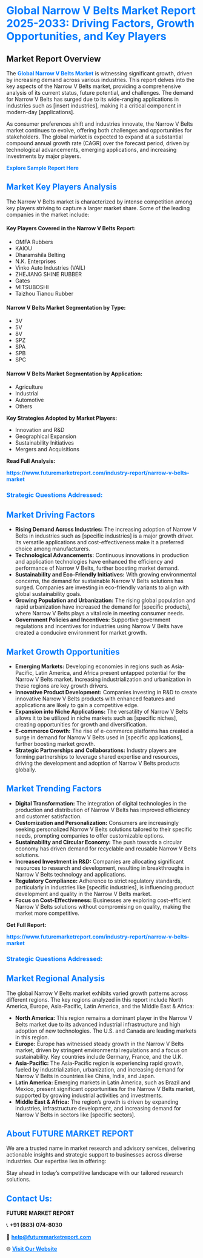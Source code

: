 <h1 style="color: #007BFF;">Global Narrow V Belts Market Report 2025-2033: Driving Factors, Growth Opportunities, and Key Players</h1>

<section id="overview">
<h2>Market Report Overview</h2>
<p>The <a href="https://www.futuremarketreport.com/industry-report/narrow-v-belts-market" style="color: #007BFF; text-decoration: none;"><strong>Global Narrow V Belts Market</strong></a> is witnessing significant growth, driven by increasing demand across various industries. This report delves into the key aspects of the Narrow V Belts market, providing a comprehensive analysis of its current status, future potential, and challenges. The demand for Narrow V Belts has surged due to its wide-ranging applications in industries such as [insert industries], making it a critical component in modern-day [applications].</p>
<p>As consumer preferences shift and industries innovate, the Narrow V Belts market continues to evolve, offering both challenges and opportunities for stakeholders. The global market is expected to expand at a substantial compound annual growth rate (CAGR) over the forecast period, driven by technological advancements, emerging applications, and increasing investments by major players.</p>
</section>

<section id="overview">
<p><a href="https://www.futuremarketreport.com/request-sample/reportId=52057" style="color: #007BFF; text-decoration: none;"><strong>Explore Sample Report Here</strong></a></p>
</section>

<section id="key-players">
<h2 style="color: #007BFF;">Market Key Players Analysis</h2>
<p>The Narrow V Belts market is characterized by intense competition among key players striving to capture a larger market share. Some of the leading companies in the market include:</p>
<h4>Key Players Covered in the Narrow V Belts Report:</h4>
<ul><li>OMFA Rubbers</li><li>KAIOU</li><li>Dharamshila Belting</li><li>N.K. Enterprises</li><li>Vinko Auto Industries (VAIL)</li><li>ZHEJIANG SHINE RUBBER</li><li>Gates</li><li>MITSUBOSHI</li><li>Taizhou Tianou Rubber</li></ul>
<h4>Narrow V Belts Market Segmentation by Type:</h4>
<ul><li>3V</li><li>5V</li><li>8V</li><li>SPZ</li><li>SPA</li><li>SPB</li><li>SPC</li></ul>

<h4>Narrow V Belts Market Segmentation by Application:</h4>
<ul><li>Agriculture</li><li>Industrial</li><li>Automotive</li><li>Others</li></ul>
<p><strong>Key Strategies Adopted by Market Players:</strong></p>
<ul>
<li>Innovation and R&D</li>
<li>Geographical Expansion</li>
<li>Sustainability Initiatives</li>
<li>Mergers and Acquisitions</li>
</ul>
</section>

<section>
<p><strong>Read Full Analysis: </strong></p><a href="https://www.futuremarketreport.com/industry-report/narrow-v-belts-market" style="color: #007BFF; text-decoration: none;"><strong>https://www.futuremarketreport.com/industry-report/narrow-v-belts-market</strong></a>
<h3 style="color: #007BFF;">Strategic Questions Addressed:</h3>
</section>

<section id="driving-factors">
<h2 style="color: #007BFF;">Market Driving Factors</h2>
<ul>
<li><strong>Rising Demand Across Industries:</strong> The increasing adoption of Narrow V Belts in industries such as [specific industries] is a major growth driver. Its versatile applications and cost-effectiveness make it a preferred choice among manufacturers.</li>
<li><strong>Technological Advancements:</strong> Continuous innovations in production and application technologies have enhanced the efficiency and performance of Narrow V Belts, further boosting market demand.</li>
<li><strong>Sustainability and Eco-Friendly Initiatives:</strong> With growing environmental concerns, the demand for sustainable Narrow V Belts solutions has surged. Companies are investing in eco-friendly variants to align with global sustainability goals.</li>
<li><strong>Growing Population and Urbanization:</strong> The rising global population and rapid urbanization have increased the demand for [specific products], where Narrow V Belts plays a vital role in meeting consumer needs.</li>
<li><strong>Government Policies and Incentives:</strong> Supportive government regulations and incentives for industries using Narrow V Belts have created a conducive environment for market growth.</li>
</ul>
</section>

<section id="growth-opportunities">
<h2 style="color: #007BFF;">Market Growth Opportunities</h2>
<ul>
<li><strong>Emerging Markets:</strong> Developing economies in regions such as Asia-Pacific, Latin America, and Africa present untapped potential for the Narrow V Belts market. Increasing industrialization and urbanization in these regions are key growth drivers.</li>
<li><strong>Innovative Product Development:</strong> Companies investing in R&D to create innovative Narrow V Belts products with enhanced features and applications are likely to gain a competitive edge.</li>
<li><strong>Expansion into Niche Applications:</strong> The versatility of Narrow V Belts allows it to be utilized in niche markets such as [specific niches], creating opportunities for growth and diversification.</li>
<li><strong>E-commerce Growth:</strong> The rise of e-commerce platforms has created a surge in demand for Narrow V Belts used in [specific applications], further boosting market growth.</li>
<li><strong>Strategic Partnerships and Collaborations:</strong> Industry players are forming partnerships to leverage shared expertise and resources, driving the development and adoption of Narrow V Belts products globally.</li>
</ul>
</section>

<section id="trending-factors">
<h2 style="color: #007BFF;">Market Trending Factors</h2>
<ul>
<li><strong>Digital Transformation:</strong> The integration of digital technologies in the production and distribution of Narrow V Belts has improved efficiency and customer satisfaction.</li>
<li><strong>Customization and Personalization:</strong> Consumers are increasingly seeking personalized Narrow V Belts solutions tailored to their specific needs, prompting companies to offer customizable options.</li>
<li><strong>Sustainability and Circular Economy:</strong> The push towards a circular economy has driven demand for recyclable and reusable Narrow V Belts solutions.</li>
<li><strong>Increased Investment in R&D:</strong> Companies are allocating significant resources to research and development, resulting in breakthroughs in Narrow V Belts technology and applications.</li>
<li><strong>Regulatory Compliance:</strong> Adherence to strict regulatory standards, particularly in industries like [specific industries], is influencing product development and quality in the Narrow V Belts market.</li>
<li><strong>Focus on Cost-Effectiveness:</strong> Businesses are exploring cost-efficient Narrow V Belts solutions without compromising on quality, making the market more competitive.</li>
</ul>
</section>

<section>
<p><strong>Get Full Report: </strong></p><a href="https://www.futuremarketreport.com/industry-report/narrow-v-belts-market" style="color: #007BFF; text-decoration: none;"><strong>https://www.futuremarketreport.com/industry-report/narrow-v-belts-market</strong></a>
<h3 style="color: #007BFF;">Strategic Questions Addressed:</h3>
</section>


<section id="regional-analysis">
<h2 style="color: #007BFF;">Market Regional Analysis</h2>
<p>The global Narrow V Belts market exhibits varied growth patterns across different regions. The key regions analyzed in this report include North America, Europe, Asia-Pacific, Latin America, and the Middle East & Africa:</p>
<ul>
<li><strong>North America:</strong> This region remains a dominant player in the Narrow V Belts market due to its advanced industrial infrastructure and high adoption of new technologies. The U.S. and Canada are leading markets in this region.</li>
<li><strong>Europe:</strong> Europe has witnessed steady growth in the Narrow V Belts market, driven by stringent environmental regulations and a focus on sustainability. Key countries include Germany, France, and the U.K.</li>
<li><strong>Asia-Pacific:</strong> The Asia-Pacific region is experiencing rapid growth, fueled by industrialization, urbanization, and increasing demand for Narrow V Belts in countries like China, India, and Japan.</li>
<li><strong>Latin America:</strong> Emerging markets in Latin America, such as Brazil and Mexico, present significant opportunities for the Narrow V Belts market, supported by growing industrial activities and investments.</li>
<li><strong>Middle East & Africa:</strong> The region’s growth is driven by expanding industries, infrastructure development, and increasing demand for Narrow V Belts in sectors like [specific sectors].</li>
</ul>
</section>

<footer>
<h2 style="color: #007BFF;">About FUTURE MARKET REPORT</h2>
<p>We are a trusted name in market research and advisory services, delivering actionable insights and strategic support to businesses across diverse industries. Our expertise lies in offering:</p>

<p>Stay ahead in today’s competitive landscape with our tailored research solutions.</p>

<h2 style="color: #007BFF;">Contact Us:</h2>
<p><strong>FUTURE MARKET REPORT</strong></p>
<p>📞 <strong>+91 (883) 074-8030</strong></p>
<p>📧 <strong><a href="mailto:help@futuremarketreport.com" style="color: #007BFF;">help@futuremarketreport.com</a></strong></p>
<p>🌐 <strong><a href="https://www.futuremarketreport.com/" style="color: #007BFF;">Visit Our Website</a></strong></p>
</footer>